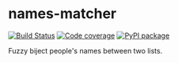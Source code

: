 # names-matcher
[![Build Status](https://github.com/athenianco/names-matcher/workflows/Push/badge.svg?branch=master)](https://github.com/athenianco/names-matcher/actions)
[![Code coverage](https://codecov.io/github/athenianco/names-matcher/coverage.svg)](https://codecov.io/github/athenianco/names-matcher)
[![PyPI package](https://badgen.net/pypi/v/names-matcher)](https://pypi.org/project/names-matcher/)

Fuzzy biject people's names between two lists.
